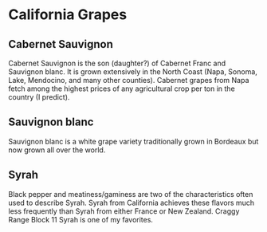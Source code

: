 # California Grapes

## Cabernet Sauvignon

Cabernet Sauvignon is the son (daughter?) of Cabernet
Franc and Sauvignon blanc. It is grown extensively in
the North Coast (Napa, Sonoma, Lake, Mendocino, and many
other counties). Cabernet grapes from Napa fetch among
the highest prices of any agricultural crop per  ton in
the country (I predict).

## Sauvignon blanc

Sauvignon blanc is a white grape variety traditionally grown
in Bordeaux but now grown all over the world.

## Syrah

Black pepper and meatiness/gaminess are two of the characteristics
often used to describe Syrah. Syrah from California achieves these
flavors much less frequently than Syrah from either France or
New Zealand. Craggy Range Block 11 Syrah is one of my favorites.
